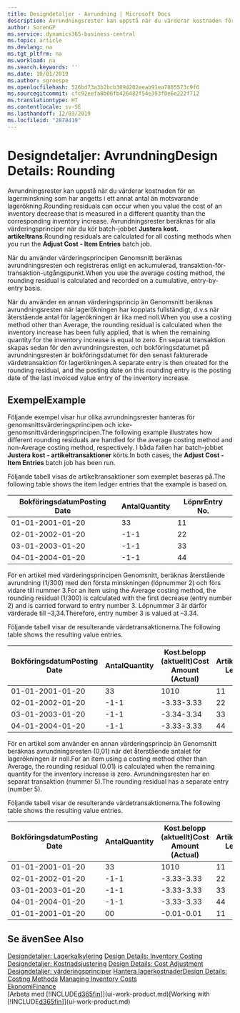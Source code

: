 ```yaml
---
title: Designdetaljer - Avrundning | Microsoft Docs
description: Avrundningsrester kan uppstå när du värderar kostnaden för en lagerminskning som har angetts i ett annat antal än motsvarande lagerökning. Avrundningsrester beräknas för alla värderingsprinciper när du kör batch-jobbet **Justera kost. artikeltrans**.
author: SorenGP
ms.service: dynamics365-business-central
ms.topic: article
ms.devlang: na
ms.tgt_pltfrm: na
ms.workload: na
ms.search.keywords: ''
ms.date: 10/01/2019
ms.author: sgroespe
ms.openlocfilehash: 526bd73a3b2bcb3094202eeab91ea7885573c9f6
ms.sourcegitcommit: cfc92eefa8b06fb426482f54e393f0e6e222f712
ms.translationtype: HT
ms.contentlocale: sv-SE
ms.lasthandoff: 12/03/2019
ms.locfileid: "2878419"
---
```

# <a name="design-details-rounding"></a><span data-ttu-id="0307a-104">Designdetaljer: Avrundning</span><span class="sxs-lookup"><span data-stu-id="0307a-104">Design Details: Rounding</span></span>
<span data-ttu-id="0307a-105">Avrundningsrester kan uppstå när du värderar kostnaden för en lagerminskning som har angetts i ett annat antal än motsvarande lagerökning.</span><span class="sxs-lookup"><span data-stu-id="0307a-105">Rounding residuals can occur when you value the cost of an inventory decrease that is measured in a different quantity than the corresponding inventory increase.</span></span> <span data-ttu-id="0307a-106">Avrundningsrester beräknas för alla värderingsprinciper när du kör batch-jobbet **Justera kost. artikeltrans**.</span><span class="sxs-lookup"><span data-stu-id="0307a-106">Rounding residuals are calculated for all costing methods when you run the **Adjust Cost - Item Entries** batch job.</span></span>  

 <span data-ttu-id="0307a-107">När du använder värderingsprincipen Genomsnitt beräknas avrundningsresten och registreras enligt en ackumulerad, transaktion-för-transaktion-utgångspunkt.</span><span class="sxs-lookup"><span data-stu-id="0307a-107">When you use the average costing method, the rounding residual is calculated and recorded on a cumulative, entry-by-entry basis.</span></span>  

 <span data-ttu-id="0307a-108">När du använder en annan värderingsprincip än Genomsnitt beräknas avrundningsresten när lagerökningen har kopplats fullständigt, d.v.s när återstående antal för lagerökningen är lika med noll.</span><span class="sxs-lookup"><span data-stu-id="0307a-108">When you use a costing method other than Average, the rounding residual is calculated when the inventory increase has been fully applied, that is when the remaining quantity for the inventory increase is equal to zero.</span></span> <span data-ttu-id="0307a-109">En separat transaktion skapas sedan för den avrundningsresten, och bokföringsdatumet på avrundningsresten är bokföringsdatumet för den senast fakturerade värdetransaktion för lagerökningen.</span><span class="sxs-lookup"><span data-stu-id="0307a-109">A separate entry is then created for the rounding residual, and the posting date on this rounding entry is the posting date of the last invoiced value entry of the inventory increase.</span></span>  

## <a name="example"></a><span data-ttu-id="0307a-110">Exempel</span><span class="sxs-lookup"><span data-stu-id="0307a-110">Example</span></span>  
 <span data-ttu-id="0307a-111">Följande exempel visar hur olika avrundningsrester hanteras för genomsnittsvärderingsprincipen och icke-genomsnittvärderingsprincipen.</span><span class="sxs-lookup"><span data-stu-id="0307a-111">The following example illustrates how different rounding residuals are handled for the average costing method and non-Average costing method, respectively.</span></span> <span data-ttu-id="0307a-112">I båda fallen har batch-jobbet **Justera kost - artikeltransaktioner** körts.</span><span class="sxs-lookup"><span data-stu-id="0307a-112">In both cases, the **Adjust Cost - Item Entries** batch job has been run.</span></span>  

 <span data-ttu-id="0307a-113">Följande tabell visas de artikeltransaktioner som exemplet baseras på.</span><span class="sxs-lookup"><span data-stu-id="0307a-113">The following table shows the item ledger entries that the example is based on.</span></span>  

|<span data-ttu-id="0307a-114">Bokföringsdatum</span><span class="sxs-lookup"><span data-stu-id="0307a-114">Posting Date</span></span>|<span data-ttu-id="0307a-115">Antal</span><span class="sxs-lookup"><span data-stu-id="0307a-115">Quantity</span></span>|<span data-ttu-id="0307a-116">Löpnr</span><span class="sxs-lookup"><span data-stu-id="0307a-116">Entry No.</span></span>|  
|------------------|--------------|---------------|  
|<span data-ttu-id="0307a-117">01-01-20</span><span class="sxs-lookup"><span data-stu-id="0307a-117">01-01-20</span></span>|<span data-ttu-id="0307a-118">3</span><span class="sxs-lookup"><span data-stu-id="0307a-118">3</span></span>|<span data-ttu-id="0307a-119">1</span><span class="sxs-lookup"><span data-stu-id="0307a-119">1</span></span>|  
|<span data-ttu-id="0307a-120">02-01-20</span><span class="sxs-lookup"><span data-stu-id="0307a-120">02-01-20</span></span>|<span data-ttu-id="0307a-121">-1</span><span class="sxs-lookup"><span data-stu-id="0307a-121">-1</span></span>|<span data-ttu-id="0307a-122">2</span><span class="sxs-lookup"><span data-stu-id="0307a-122">2</span></span>|  
|<span data-ttu-id="0307a-123">03-01-20</span><span class="sxs-lookup"><span data-stu-id="0307a-123">03-01-20</span></span>|<span data-ttu-id="0307a-124">-1</span><span class="sxs-lookup"><span data-stu-id="0307a-124">-1</span></span>|<span data-ttu-id="0307a-125">3</span><span class="sxs-lookup"><span data-stu-id="0307a-125">3</span></span>|  
|<span data-ttu-id="0307a-126">04-01-20</span><span class="sxs-lookup"><span data-stu-id="0307a-126">04-01-20</span></span>|<span data-ttu-id="0307a-127">-1</span><span class="sxs-lookup"><span data-stu-id="0307a-127">-1</span></span>|<span data-ttu-id="0307a-128">4</span><span class="sxs-lookup"><span data-stu-id="0307a-128">4</span></span>|  

 <span data-ttu-id="0307a-129">För en artikel med värderingsprincipen Genomsnitt, beräknas återstående avrundning (1/300) med den första minskningen (löpnummer 2) och förs vidare till nummer 3.</span><span class="sxs-lookup"><span data-stu-id="0307a-129">For an item using the Average costing method, the rounding residual (1/300) is calculated with the first decrease (entry number 2) and is carried forward to entry number 3.</span></span> <span data-ttu-id="0307a-130">Löpnummer 3 är därför värderade till –3,34.</span><span class="sxs-lookup"><span data-stu-id="0307a-130">Therefore, entry number 3 is valued at –3.34.</span></span>  

 <span data-ttu-id="0307a-131">Följande tabell visar de resulterande värdetransaktionerna.</span><span class="sxs-lookup"><span data-stu-id="0307a-131">The following table shows the resulting value entries.</span></span>  

|<span data-ttu-id="0307a-132">Bokföringsdatum</span><span class="sxs-lookup"><span data-stu-id="0307a-132">Posting Date</span></span>|<span data-ttu-id="0307a-133">Antal</span><span class="sxs-lookup"><span data-stu-id="0307a-133">Quantity</span></span>|<span data-ttu-id="0307a-134">Kost.belopp (aktuellt)</span><span class="sxs-lookup"><span data-stu-id="0307a-134">Cost Amount (Actual)</span></span>|<span data-ttu-id="0307a-135">Artikeltrans.löpnr</span><span class="sxs-lookup"><span data-stu-id="0307a-135">Item Ledger Entry No.</span></span>|<span data-ttu-id="0307a-136">Löpnr</span><span class="sxs-lookup"><span data-stu-id="0307a-136">Entry No.</span></span>|  
|------------------|--------------|----------------------------|---------------------------|---------------|  
|<span data-ttu-id="0307a-137">01-01-20</span><span class="sxs-lookup"><span data-stu-id="0307a-137">01-01-20</span></span>|<span data-ttu-id="0307a-138">3</span><span class="sxs-lookup"><span data-stu-id="0307a-138">3</span></span>|<span data-ttu-id="0307a-139">10</span><span class="sxs-lookup"><span data-stu-id="0307a-139">10</span></span>|<span data-ttu-id="0307a-140">1</span><span class="sxs-lookup"><span data-stu-id="0307a-140">1</span></span>|<span data-ttu-id="0307a-141">1</span><span class="sxs-lookup"><span data-stu-id="0307a-141">1</span></span>|  
|<span data-ttu-id="0307a-142">02-01-20</span><span class="sxs-lookup"><span data-stu-id="0307a-142">02-01-20</span></span>|<span data-ttu-id="0307a-143">-1</span><span class="sxs-lookup"><span data-stu-id="0307a-143">-1</span></span>|<span data-ttu-id="0307a-144">-3.33</span><span class="sxs-lookup"><span data-stu-id="0307a-144">-3.33</span></span>|<span data-ttu-id="0307a-145">2</span><span class="sxs-lookup"><span data-stu-id="0307a-145">2</span></span>|<span data-ttu-id="0307a-146">2</span><span class="sxs-lookup"><span data-stu-id="0307a-146">2</span></span>|  
|<span data-ttu-id="0307a-147">03-01-20</span><span class="sxs-lookup"><span data-stu-id="0307a-147">03-01-20</span></span>|<span data-ttu-id="0307a-148">-1</span><span class="sxs-lookup"><span data-stu-id="0307a-148">-1</span></span>|<span data-ttu-id="0307a-149">-3.34</span><span class="sxs-lookup"><span data-stu-id="0307a-149">-3.34</span></span>|<span data-ttu-id="0307a-150">3</span><span class="sxs-lookup"><span data-stu-id="0307a-150">3</span></span>|<span data-ttu-id="0307a-151">3</span><span class="sxs-lookup"><span data-stu-id="0307a-151">3</span></span>|  
|<span data-ttu-id="0307a-152">04-01-20</span><span class="sxs-lookup"><span data-stu-id="0307a-152">04-01-20</span></span>|<span data-ttu-id="0307a-153">-1</span><span class="sxs-lookup"><span data-stu-id="0307a-153">-1</span></span>|<span data-ttu-id="0307a-154">-3.33</span><span class="sxs-lookup"><span data-stu-id="0307a-154">-3.33</span></span>|<span data-ttu-id="0307a-155">4</span><span class="sxs-lookup"><span data-stu-id="0307a-155">4</span></span>|<span data-ttu-id="0307a-156">4</span><span class="sxs-lookup"><span data-stu-id="0307a-156">4</span></span>|  

 <span data-ttu-id="0307a-157">För en artikel som använder en annan värderingsprincip än Genomsnitt beräknas avrundningsresten (0,01) när det återstående antalet för lagerökningen är noll.</span><span class="sxs-lookup"><span data-stu-id="0307a-157">For an item using a costing method other than Average, the rounding residual (0.01) is calculated when the remaining quantity for the inventory increase is zero.</span></span> <span data-ttu-id="0307a-158">Avrundningsresten har en separat transaktion (nummer 5).</span><span class="sxs-lookup"><span data-stu-id="0307a-158">The rounding residual has a separate entry (number 5).</span></span>  

 <span data-ttu-id="0307a-159">Följande tabell visar de resulterande värdetransaktionerna.</span><span class="sxs-lookup"><span data-stu-id="0307a-159">The following table shows the resulting value entries.</span></span>  

|<span data-ttu-id="0307a-160">Bokföringsdatum</span><span class="sxs-lookup"><span data-stu-id="0307a-160">Posting Date</span></span>|<span data-ttu-id="0307a-161">Antal</span><span class="sxs-lookup"><span data-stu-id="0307a-161">Quantity</span></span>|<span data-ttu-id="0307a-162">Kost.belopp (aktuellt)</span><span class="sxs-lookup"><span data-stu-id="0307a-162">Cost Amount (Actual)</span></span>|<span data-ttu-id="0307a-163">Artikeltrans.löpnr</span><span class="sxs-lookup"><span data-stu-id="0307a-163">Item Ledger Entry No.</span></span>|<span data-ttu-id="0307a-164">Löpnr</span><span class="sxs-lookup"><span data-stu-id="0307a-164">Entry No.</span></span>|  
|------------------|--------------|----------------------------|---------------------------|---------------|  
|<span data-ttu-id="0307a-165">01-01-20</span><span class="sxs-lookup"><span data-stu-id="0307a-165">01-01-20</span></span>|<span data-ttu-id="0307a-166">3</span><span class="sxs-lookup"><span data-stu-id="0307a-166">3</span></span>|<span data-ttu-id="0307a-167">10</span><span class="sxs-lookup"><span data-stu-id="0307a-167">10</span></span>|<span data-ttu-id="0307a-168">1</span><span class="sxs-lookup"><span data-stu-id="0307a-168">1</span></span>|<span data-ttu-id="0307a-169">1</span><span class="sxs-lookup"><span data-stu-id="0307a-169">1</span></span>|  
|<span data-ttu-id="0307a-170">02-01-20</span><span class="sxs-lookup"><span data-stu-id="0307a-170">02-01-20</span></span>|<span data-ttu-id="0307a-171">-1</span><span class="sxs-lookup"><span data-stu-id="0307a-171">-1</span></span>|<span data-ttu-id="0307a-172">-3.33</span><span class="sxs-lookup"><span data-stu-id="0307a-172">-3.33</span></span>|<span data-ttu-id="0307a-173">2</span><span class="sxs-lookup"><span data-stu-id="0307a-173">2</span></span>|<span data-ttu-id="0307a-174">2</span><span class="sxs-lookup"><span data-stu-id="0307a-174">2</span></span>|  
|<span data-ttu-id="0307a-175">03-01-20</span><span class="sxs-lookup"><span data-stu-id="0307a-175">03-01-20</span></span>|<span data-ttu-id="0307a-176">-1</span><span class="sxs-lookup"><span data-stu-id="0307a-176">-1</span></span>|<span data-ttu-id="0307a-177">-3.33</span><span class="sxs-lookup"><span data-stu-id="0307a-177">-3.33</span></span>|<span data-ttu-id="0307a-178">3</span><span class="sxs-lookup"><span data-stu-id="0307a-178">3</span></span>|<span data-ttu-id="0307a-179">3</span><span class="sxs-lookup"><span data-stu-id="0307a-179">3</span></span>|  
|<span data-ttu-id="0307a-180">04-01-20</span><span class="sxs-lookup"><span data-stu-id="0307a-180">04-01-20</span></span>|<span data-ttu-id="0307a-181">-1</span><span class="sxs-lookup"><span data-stu-id="0307a-181">-1</span></span>|<span data-ttu-id="0307a-182">-3.33</span><span class="sxs-lookup"><span data-stu-id="0307a-182">-3.33</span></span>|<span data-ttu-id="0307a-183">4</span><span class="sxs-lookup"><span data-stu-id="0307a-183">4</span></span>|<span data-ttu-id="0307a-184">4</span><span class="sxs-lookup"><span data-stu-id="0307a-184">4</span></span>|  
|<span data-ttu-id="0307a-185">01-01-20</span><span class="sxs-lookup"><span data-stu-id="0307a-185">01-01-20</span></span>|<span data-ttu-id="0307a-186">0</span><span class="sxs-lookup"><span data-stu-id="0307a-186">0</span></span>|<span data-ttu-id="0307a-187">-0.01</span><span class="sxs-lookup"><span data-stu-id="0307a-187">-0.01</span></span>|<span data-ttu-id="0307a-188">1</span><span class="sxs-lookup"><span data-stu-id="0307a-188">1</span></span>|<span data-ttu-id="0307a-189">5</span><span class="sxs-lookup"><span data-stu-id="0307a-189">5</span></span>|  

## <a name="see-also"></a><span data-ttu-id="0307a-190">Se även</span><span class="sxs-lookup"><span data-stu-id="0307a-190">See Also</span></span>  
 <span data-ttu-id="0307a-191">[Designdetaljer: Lagerkalkylering](design-details-inventory-costing.md) </span><span class="sxs-lookup"><span data-stu-id="0307a-191">[Design Details: Inventory Costing](design-details-inventory-costing.md) </span></span>  
 <span data-ttu-id="0307a-192">[Designdetaljer: Kostnadsjustering](design-details-cost-adjustment.md) </span><span class="sxs-lookup"><span data-stu-id="0307a-192">[Design Details: Cost Adjustment](design-details-cost-adjustment.md) </span></span>  
 <span data-ttu-id="0307a-193">[Designdetaljer: värderingsprinciper](design-details-costing-methods.md) [Hantera lagerkostnader](finance-manage-inventory-costs.md)</span><span class="sxs-lookup"><span data-stu-id="0307a-193">[Design Details: Costing Methods](design-details-costing-methods.md) [Managing Inventory Costs](finance-manage-inventory-costs.md)</span></span>  
 [<span data-ttu-id="0307a-194">Ekonomi</span><span class="sxs-lookup"><span data-stu-id="0307a-194">Finance</span></span>](finance.md)  
 <span data-ttu-id="0307a-195">[Arbeta med [!INCLUDE[d365fin](includes/d365fin_md.md)]](ui-work-product.md)</span><span class="sxs-lookup"><span data-stu-id="0307a-195">[Working with [!INCLUDE[d365fin](includes/d365fin_md.md)]](ui-work-product.md)</span></span>
